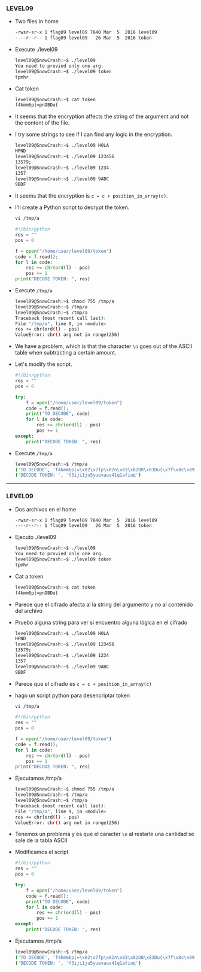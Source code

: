 ### LEVEL09

- Two files in home
    ```bash
    -rwsr-sr-x 1 flag09 level09 7640 Mar  5  2016 level09
    ----r--r-- 1 flag09 level09   26 Mar  5  2016 token
    ```

- Execute ./level09
    ```bash
    level09@SnowCrash:~$ ./level09
    You need to provied only one arg.
    level09@SnowCrash:~$ ./level09 token
    tpmhr
    ```

- Cat token
    ```bash
    level09@SnowCrash:~$ cat token
    f4kmm6p|=pnDBDu{
    ```

- It seems that the encryption affects the string of the argument and not the content of the file.

- I try some strings to see if I can find any logic in the encryption.
    ```bash
    level09@SnowCrash:~$ ./level09 HOLA
    HPND
    level09@SnowCrash:~$ ./level09 123456
    13579;
    level09@SnowCrash:~$ ./level09 1234
    1357
    level09@SnowCrash:~$ ./level09 9ABC
    9BDF
    ```

- It seems that the encryption is `c = c + position_in_array(c)`.

- I'll create a Python script to decrypt the token.   
    ```bash
    vi /tmp/a
    ```

    ```python
    #!/bin/python
    res = ""
    pos = 0

    f = open("/home/user/level09/token")
    code = f.read();
    for l in code:
        res += chr(ord(l) - pos)
        pos += 1
    print("DECODE TOKEN: ", res)
    ```

- Execute `/tmp/a`
    ```bash
    level09@SnowCrash:~$ chmod 755 /tmp/a
    level09@SnowCrash:~$ /tmp/a
    level09@SnowCrash:~$ /tmp/a
    Traceback (most recent call last):
    File "/tmp/a", line 9, in <module>
    res += chr(ord(l) - pos)
    ValueError: chr() arg not in range(256)
    ```

- We have a problem, which is that the character `\n` goes out of the ASCII table when subtracting a certain amount.

- Let's modify the script.
    ```python
    #!/bin/python
    res = ""
    pos = 0
    
    try:
        f = open("/home/user/level09/token")
        code = f.read();
        print("TO DECODE", code)
        for l in code:
            res += chr(ord(l) - pos)
            pos += 1
    except:
        print("DECODE TOKEN: ", res)
    ```

- Execute `/tmp/a`
    ```bash
    level09@SnowCrash:~$ /tmp/a
    ('TO DECODE', 'f4kmm6p|=\x82\x7fp\x82n\x83\x82DB\x83Du{\x7f\x8c\x89\n')
    ('DECODE TOKEN: ', 'f3iji1ju5yuevaus41q1afiuq')
    ```

---

### LEVEL09

- Dos archivos en el home
    ```bash
    -rwsr-sr-x 1 flag09 level09 7640 Mar  5  2016 level09
    ----r--r-- 1 flag09 level09   26 Mar  5  2016 token
    ```

- Ejecuto ./level09
    ```bash
    level09@SnowCrash:~$ ./level09
    You need to provied only one arg.
    level09@SnowCrash:~$ ./level09 token
    tpmhr
    ```

- Cat a token
    ```bash
    level09@SnowCrash:~$ cat token
    f4kmm6p|=pnDBDu{
    ```

- Parece que el cifrado afecta al la string del argumento y no al contenido del archivo

- Pruebo alguna string para ver si encuentro alguna lógica en el cifrado
    ```bash
    level09@SnowCrash:~$ ./level09 HOLA
    HPND
    level09@SnowCrash:~$ ./level09 123456
    13579;
    level09@SnowCrash:~$ ./level09 1234
    1357
    level09@SnowCrash:~$ ./level09 9ABC
    9BDF
    ```

- Parece que el cifrado es `c = c + position_in_array(c)`

- hago un script python para desencriptar token
    ```bash
    vi /tmp/a
    ```

    ```python
    #!/bin/python
    res = ""
    pos = 0

    f = open("/home/user/level09/token")
    code = f.read();
    for l in code:
        res += chr(ord(l) - pos)
        pos += 1
    print("DECODE TOKEN: ", res)
    ```

- Ejecutamos /tmp/a
    ```bash
    level09@SnowCrash:~$ chmod 755 /tmp/a
    level09@SnowCrash:~$ /tmp/a
    level09@SnowCrash:~$ /tmp/a
    Traceback (most recent call last):
    File "/tmp/a", line 9, in <module>
    res += chr(ord(l) - pos)
    ValueError: chr() arg not in range(256)
    ```

- Tenemos un problema y es que el caracter `\n` al restarle una cantidad se sale de la tabla ASCII

- Modificamos el script
    ```python
    #!/bin/python
    res = ""
    pos = 0
    
    try:
        f = open("/home/user/level09/token")
        code = f.read();
        print("TO DECODE", code)
        for l in code:
            res += chr(ord(l) - pos)
            pos += 1
    except:
        print("DECODE TOKEN: ", res)

- Ejecutamos /tmp/a
    ```bash
    level09@SnowCrash:~$ /tmp/a
    ('TO DECODE', 'f4kmm6p|=\x82\x7fp\x82n\x83\x82DB\x83Du{\x7f\x8c\x89\n')
    ('DECODE TOKEN: ', 'f3iji1ju5yuevaus41q1afiuq')
    ```
